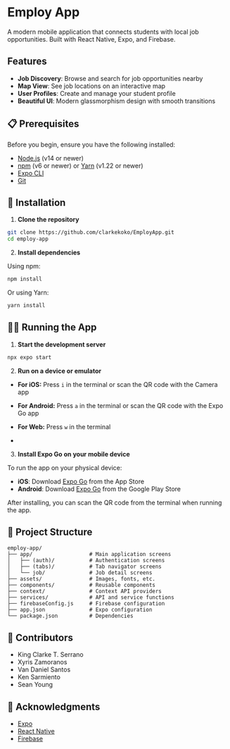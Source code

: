 # Employ App

A modern mobile application that connects students with local job opportunities. Built with React Native, Expo, and Firebase.


## Features

- **Job Discovery**: Browse and search for job opportunities nearby
- **Map View**: See job locations on an interactive map
- **User Profiles**: Create and manage your student profile
- **Beautiful UI**: Modern glassmorphism design with smooth transitions

## 📋 Prerequisites

Before you begin, ensure you have the following installed:
- [Node.js](https://nodejs.org/) (v14 or newer)
- [npm](https://www.npmjs.com/) (v6 or newer) or [Yarn](https://yarnpkg.com/) (v1.22 or newer)
- [Expo CLI](https://docs.expo.dev/get-started/installation/)
- [Git](https://git-scm.com/)

## 🚀 Installation

1. **Clone the repository**

```bash
git clone https://github.com/clarkekoko/EmployApp.git
cd employ-app
```

2. **Install dependencies**

Using npm:
```bash
npm install
```

Or using Yarn:
```bash
yarn install
```

## 🏃‍♀️ Running the App

1. **Start the development server**

```bash
npx expo start
```

2. **Run on a device or emulator**

- **For iOS:** Press `i` in the terminal or scan the QR code with the Camera app
- **For Android:** Press `a` in the terminal or scan the QR code with the Expo Go app
- **For Web:** Press `w` in the terminal

- 
3. **Install Expo Go on your mobile device**

To run the app on your physical device:

- **iOS**: Download [Expo Go](https://apps.apple.com/app/expo-go/id982107779) from the App Store
- **Android**: Download [Expo Go](https://play.google.com/store/apps/details?id=host.exp.exponent) from the Google Play Store

After installing, you can scan the QR code from the terminal when running the app.

## 📁 Project Structure

```
employ-app/
├── app/                  # Main application screens
│   ├── (auth)/           # Authentication screens
│   ├── (tabs)/           # Tab navigator screens
│   └── job/              # Job detail screens
├── assets/               # Images, fonts, etc.
├── components/           # Reusable components
├── context/              # Context API providers
├── services/             # API and service functions
├── firebaseConfig.js     # Firebase configuration
├── app.json              # Expo configuration
└── package.json          # Dependencies
```


## 👥 Contributors

- King Clarke T. Serrano
- Xyris Zamoranos
- Van Daniel Santos
- Ken Sarmiento
- Sean Young

## 🙏 Acknowledgments

- [Expo](https://expo.dev/)
- [React Native](https://reactnative.dev/)
- [Firebase](https://firebase.google.com/)
